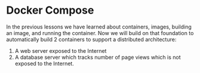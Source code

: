 # Docker Compose

In the previous lessons we have learned about containers, images, building an image, and running the container. Now we will build on that foundation to automatically build 2 containers to support a distributed architecture: 

1. A web server exposed to the Internet
2. A database server which tracks number of page views which is not exposed to the Internet.




